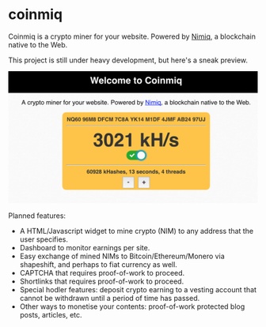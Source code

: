 # coinmiq

Coinmiq is a crypto miner for your website. Powered by [Nimiq](http://www.nimiq.com), a blockchain native to the Web.

This project is still under heavy development, but here's a sneak preview.

![images](images.png)

Planned features:

- A HTML/Javascript widget to mine crypto (NIM) to any address that the user specifies.
- Dashboard to monitor earnings per site.
- Easy exchange of mined NIMs to Bitcoin/Ethereum/Monero via shapeshift, and perhaps to fiat currency as well.
- CAPTCHA that requires proof-of-work to proceed.
- Shortlinks that requires proof-of-work to proceed.
- Special hodler features: deposit crypto earning to a vesting account that cannot be withdrawn until a period of time has passed.
- Other ways to monetise your contents: proof-of-work protected blog posts, articles, etc.